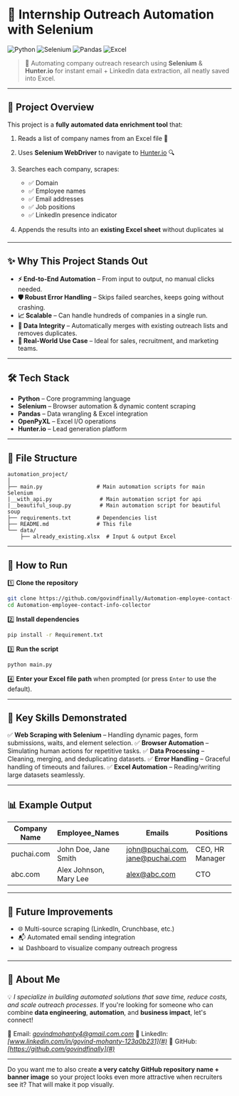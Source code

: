 


# 📌 Internship Outreach Automation with Selenium

![Python](https://img.shields.io/badge/Python-3.8%2B-blue)
![Selenium](https://img.shields.io/badge/Selenium-Web%20Automation-brightgreen)
![Pandas](https://img.shields.io/badge/Pandas-Data%20Processing-orange)
![Excel](https://img.shields.io/badge/Excel-Automation-lightgrey)

> 🚀 Automating company outreach research using **Selenium** & **Hunter.io** for instant email + LinkedIn data extraction, all neatly saved into Excel.

---

## 🌟 Project Overview

This project is a **fully automated data enrichment tool** that:

1. Reads a list of company names from an Excel file 📂
2. Uses **Selenium WebDriver** to navigate to [Hunter.io](https://hunter.io/domain-search) 🔍
3. Searches each company, scrapes:

   * ✅ Domain
   * ✅ Employee names
   * ✅ Email addresses
   * ✅ Job positions
   * ✅ LinkedIn presence indicator
4. Appends the results into an **existing Excel sheet** without duplicates 📊

---

## ✨ Why This Project Stands Out

* **⚡ End-to-End Automation** – From input to output, no manual clicks needed.
* **🛡️ Robust Error Handling** – Skips failed searches, keeps going without crashing.
* **📈 Scalable** – Can handle hundreds of companies in a single run.
* **🔄 Data Integrity** – Automatically merges with existing outreach lists and removes duplicates.
* **💼 Real-World Use Case** – Ideal for sales, recruitment, and marketing teams.

---

## 🛠️ Tech Stack

* **Python** – Core programming language
* **Selenium** – Browser automation & dynamic content scraping
* **Pandas** – Data wrangling & Excel integration
* **OpenPyXL** – Excel I/O operations
* **Hunter.io** – Lead generation platform

---

## 📂 File Structure

```plaintext
automation_project/
│
├── main.py                 # Main automation scripts for main Selenium 
|__with_api.py               # Main automation script for api 
|__beautiful_soup.py         # Main automation script for beautiful soup
├── requirements.txt        # Dependencies list
├── README.md               # This file
└── data/
    ├── already_existing.xlsx  # Input & output Excel
```

---

## 🚀 How to Run

1️⃣ **Clone the repository**

```bash
git clone https://github.com/govindfinally/Automation-employee-contact-info-collector.git
cd Automation-employee-contact-info-collector
```

2️⃣ **Install dependencies**

```bash
pip install -r Requirement.txt
```

3️⃣ **Run the script**

```bash
python main.py
```

4️⃣ **Enter your Excel file path** when prompted (or press `Enter` to use the default).

---

## 🧠 Key Skills Demonstrated

✅ **Web Scraping with Selenium** – Handling dynamic pages, form submissions, waits, and element selection.
✅ **Browser Automation** – Simulating human actions for repetitive tasks.
✅ **Data Processing** – Cleaning, merging, and deduplicating datasets.
✅ **Error Handling** – Graceful handling of timeouts and failures.
✅ **Excel Automation** – Reading/writing large datasets seamlessly.

---

## 📊 Example Output

| Company Name | Employee\_Names        | Emails                                                                               | Positions       | LinkedIn\_Present |
| ------------ | ---------------------- | ------------------------------------------------------------------------------------ | --------------- | ----------------- |
| puchai.com   | John Doe, Jane Smith   | [john@puchai.com](mailto:john@puchai.com), [jane@puchai.com](mailto:jane@puchai.com) | CEO, HR Manager | Yes               |
| abc.com      | Alex Johnson, Mary Lee | [alex@abc.com](mailto:alex@abc.com)                                                  | CTO             | No                |

---

## 🔮 Future Improvements

* 🌐 Multi-source scraping (LinkedIn, Crunchbase, etc.)
* 📬 Automated email sending integration
* 📊 Dashboard to visualize company outreach progress

---

## 📢 About Me

💡 *I specialize in building automated solutions that save time, reduce costs, and scale outreach processes.*
If you're looking for someone who can combine **data engineering**, **automation**, and **business impact**, let's connect!

📧 Email: *[govindmohanty4@gmail.com.com](mailto:your.email@example.com)*
💼 LinkedIn: *[www.linkedin.com/in/govind-mohanty-123a0b231](#)*
🐙 GitHub: *[https://github.com/govindfinally](#)*

---

Do you want me to also create **a very catchy GitHub repository name + banner image** so your project looks even more attractive when recruiters see it? That will make it pop visually.
